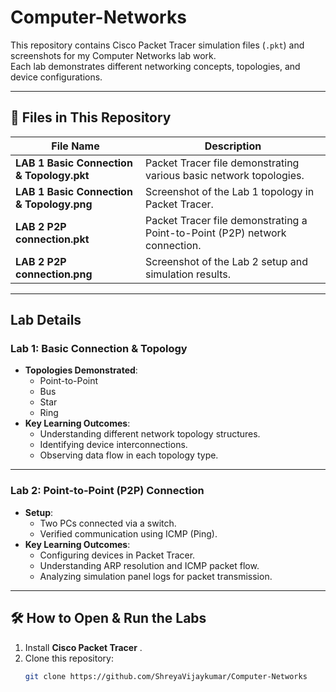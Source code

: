# Computer-Networks

This repository contains Cisco Packet Tracer simulation files (`.pkt`) and screenshots for my Computer Networks lab work.  
Each lab demonstrates different networking concepts, topologies, and device configurations.

---

## 📂 Files in This Repository

| File Name | Description |
|-----------|-------------|
| **LAB 1    Basic Connection & Topology.pkt** | Packet Tracer file demonstrating various basic network topologies. |
| **LAB 1    Basic Connection & Topology.png** | Screenshot of the Lab 1 topology in Packet Tracer. |
| **LAB 2    P2P connection.pkt** | Packet Tracer file demonstrating a Point-to-Point (P2P) network connection. |
| **LAB 2    P2P connection.png** | Screenshot of the Lab 2 setup and simulation results. |

---

## Lab Details

### **Lab 1: Basic Connection & Topology**
- **Topologies Demonstrated**:
  - Point-to-Point
  - Bus
  - Star
  - Ring
- **Key Learning Outcomes**:
  - Understanding different network topology structures.
  - Identifying device interconnections.
  - Observing data flow in each topology type.

---

### **Lab 2: Point-to-Point (P2P) Connection**
- **Setup**:
  - Two PCs connected via a switch.
  - Verified communication using ICMP (Ping).
- **Key Learning Outcomes**:
  - Configuring devices in Packet Tracer.
  - Understanding ARP resolution and ICMP packet flow.
  - Analyzing simulation panel logs for packet transmission.

---

## 🛠 How to Open & Run the Labs

1. Install **Cisco Packet Tracer** .
2. Clone this repository:
   ```bash
   git clone https://github.com/ShreyaVijaykumar/Computer-Networks
